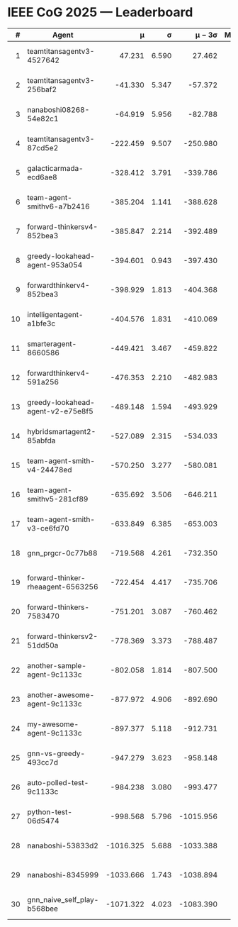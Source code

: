 # IEEE CoG 2025 — Leaderboard

| # | Agent | μ | σ | μ − 3σ | Matches | Updated |
|---:|---|---:|---:|---:|---:|---|
| 1 | teamtitansagentv3-4527642 | 47.231 | 6.590 | 27.462 | 22810 | 2025-08-26 15:56 |
| 2 | teamtitansagentv3-256baf2 | -41.330 | 5.347 | -57.372 | 23216 | 2025-08-26 15:56 |
| 3 | nanaboshi08268-54e82c1 | -64.919 | 5.956 | -82.788 | 280 | 2025-08-26 15:56 |
| 4 | teamtitansagentv3-87cd5e2 | -222.459 | 9.507 | -250.980 | 23786 | 2025-08-26 15:56 |
| 5 | galacticarmada-ecd6ae8 | -328.412 | 3.791 | -339.786 | 21540 | 2025-08-26 15:56 |
| 6 | team-agent-smithv6-a7b2416 | -385.204 | 1.141 | -388.628 | 22920 | 2025-08-26 15:56 |
| 7 | forward-thinkersv4-852bea3 | -385.847 | 2.214 | -392.489 | 19207 | 2025-08-26 15:56 |
| 8 | greedy-lookahead-agent-953a054 | -394.601 | 0.943 | -397.430 | 21236 | 2025-08-26 15:56 |
| 9 | forwardthinkerv4-852bea3 | -398.929 | 1.813 | -404.368 | 19455 | 2025-08-26 15:56 |
| 10 | intelligentagent-a1bfe3c | -404.576 | 1.831 | -410.069 | 19557 | 2025-08-26 15:56 |
| 11 | smarteragent-8660586 | -449.421 | 3.467 | -459.822 | 19458 | 2025-08-26 15:56 |
| 12 | forwardthinkerv4-591a256 | -476.353 | 2.210 | -482.983 | 18734 | 2025-08-26 15:56 |
| 13 | greedy-lookahead-agent-v2-e75e8f5 | -489.148 | 1.594 | -493.929 | 23516 | 2025-08-26 15:56 |
| 14 | hybridsmartagent2-85abfda | -527.089 | 2.315 | -534.033 | 19457 | 2025-08-26 15:56 |
| 15 | team-agent-smith-v4-24478ed | -570.250 | 3.277 | -580.081 | 22836 | 2025-08-26 15:56 |
| 16 | team-agent-smithv5-281cf89 | -635.692 | 3.506 | -646.211 | 22100 | 2025-08-26 15:56 |
| 17 | team-agent-smith-v3-ce6fd70 | -633.849 | 6.385 | -653.003 | 23616 | 2025-08-26 15:56 |
| 18 | gnn_prgcr-0c77b88 | -719.568 | 4.261 | -732.350 | 20300 | 2025-08-26 15:56 |
| 19 | forward-thinker-rheaagent-6563256 | -722.454 | 4.417 | -735.706 | 21204 | 2025-08-26 15:56 |
| 20 | forward-thinkers-7583470 | -751.201 | 3.087 | -760.462 | 21200 | 2025-08-26 15:56 |
| 21 | forward-thinkersv2-51dd50a | -778.369 | 3.373 | -788.487 | 22244 | 2025-08-26 15:56 |
| 22 | another-sample-agent-9c1133c | -802.058 | 1.814 | -807.500 | 23200 | 2025-08-26 15:56 |
| 23 | another-awesome-agent-9c1133c | -877.972 | 4.906 | -892.690 | 24840 | 2025-08-26 15:56 |
| 24 | my-awesome-agent-9c1133c | -897.377 | 5.118 | -912.731 | 23820 | 2025-08-26 15:56 |
| 25 | gnn-vs-greedy-493cc7d | -947.279 | 3.623 | -958.148 | 18020 | 2025-08-26 15:56 |
| 26 | auto-polled-test-9c1133c | -984.238 | 3.080 | -993.477 | 23840 | 2025-08-26 15:56 |
| 27 | python-test-06d5474 | -998.568 | 5.796 | -1015.956 | 18470 | 2025-08-26 15:56 |
| 28 | nanaboshi-53833d2 | -1016.325 | 5.688 | -1033.388 | 17760 | 2025-08-26 15:56 |
| 29 | nanaboshi-8345999 | -1033.666 | 1.743 | -1038.894 | 18550 | 2025-08-26 15:56 |
| 30 | gnn_naive_self_play-b568bee | -1071.322 | 4.023 | -1083.390 | 18720 | 2025-08-26 15:56 |
